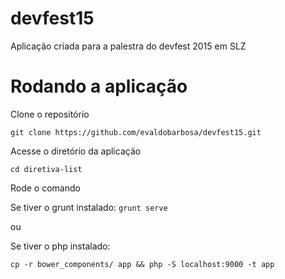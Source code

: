 # devfest15

Aplicação criada para a palestra do devfest 2015 em SLZ

Rodando a aplicação
===

Clone o repositório

``
git clone https://github.com/evaldobarbosa/devfest15.git
``

Acesse o diretório da aplicação 

``
cd diretiva-list
``

Rode o comando

Se tiver o grunt instalado:
``
grunt serve
``

ou

Se tiver o php instalado:

``
cp -r bower_components/ app && php -S localhost:9000 -t app
``